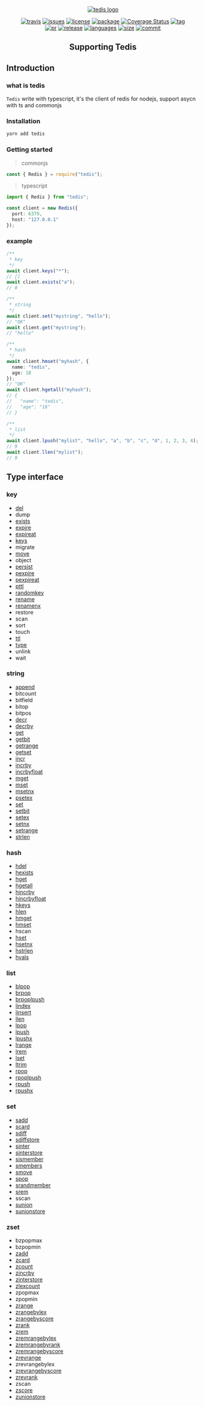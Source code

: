 <p align="center">
  <a href="https://tedis.myour.tech" target="_blank" rel="noopener noreferrer"><img src="./doc/.vuepress/public/icons/android-chrome-192x192.png" alt="tedis logo"></a>
</p>

<p align="center">
  <a href="https://travis-ci.org/myour-cc/tedis"><img src="https://img.shields.io/travis/myour-cc/tedis.svg" alt="travis"></a>
  <a href="https://github.com/myour-cc/tedis/issues"><img src="https://img.shields.io/github/issues-raw/myour-cc/tedis.svg" alt="issues"></a>
  <a href="https://github.com/myour-cc/tedis"><img src="https://img.shields.io/github/license/myour-cc/tedis.svg" alt="license"></a>
  <a href="https://www.npmjs.com/package/tedis"><img src="https://img.shields.io/npm/v/tedis.svg" alt="package"></a>
  <a href='https://codecov.io/gh/myour-cc/tedis'><img src='https://img.shields.io/codecov/c/github/myour-cc/tedis.svg' alt='Coverage Status' /></a>
  <a href="javascript:void(0)" ><img src="https://img.shields.io/github/tag/myour-cc/tedis.svg" alt="tag"></a>
  <br>
  <a href="javascript:void(0)" ><img src="https://img.shields.io/github/issues-pr/myour-cc/tedis.svg" alt="pr"></a>
  <a href="javascript:void(0)" ><img src="https://img.shields.io/github/release/myour-cc/tedis.svg" alt="release"></a>
  <a href="javascript:void(0)" ><img src="https://img.shields.io/github/languages/top/myour-cc/tedis.svg" alt="languages"></a>
  <a href="javascript:void(0)" ><img src="https://img.shields.io/github/languages/code-size/myour-cc/tedis.svg" alt="size"></a>
  <a href="javascript:void(0)" ><img src="https://img.shields.io/github/last-commit/myour-cc/tedis.svg" alt="commit"></a>
</p>

<h2 align="center">Supporting Tedis</h2>

## Introduction

### what is tedis

`Tedis` write with typescript, it's the client of redis for nodejs, support asycn with ts and commonjs

### Installation

```sh
yarn add tedis
```

### Getting started

> commonjs

```js
const { Redis } = require("tedis");
```

> typescript

```ts
import { Redis } from "tedis";
```

```ts
const client = new Redis({
  port: 6379,
  host: "127.0.0.1"
});
```

### example

```ts
/**
 * key
 */
await client.keys("*");
// []
await client.exists("a");
// 0

/**
 * string
 */
await client.set("mystring", "hello");
// "OK"
await client.get("mystring");
// "hello"

/**
 * hash
 */
await client.hmset("myhash", {
  name: "tedis",
  age: 18
});
// "OK"
await client.hgetall("myhash");
// {
//   "name": "tedis",
//   "age": "18"
// }

/**
 * list
 */
await client.lpush("mylist", "hello", "a", "b", "c", "d", 1, 2, 3, 4);
// 9
await client.llen("mylist");
// 9
```

## Type interface

### key

- [del](https://tedis.myour.tech/en/api/key.html#del)
- dump
- [exists](https://tedis.myour.tech/en/api/key.html#exists)
- [expire](https://tedis.myour.tech/en/api/key.html#expire)
- [expireat](https://tedis.myour.tech/en/api/key.html#expireat)
- [keys](https://tedis.myour.tech/en/api/key.html#keys)
- migrate
- [move](https://tedis.myour.tech/en/api/key.html#move)
- object
- [persist](https://tedis.myour.tech/en/api/key.html#persist)
- [pexpire](https://tedis.myour.tech/en/api/key.html#pexpire)
- [pexpireat](https://tedis.myour.tech/en/api/key.html#pexpireat)
- [pttl](https://tedis.myour.tech/en/api/key.html#pttl)
- [randomkey](https://tedis.myour.tech/en/api/key.html#randomkey)
- [rename](https://tedis.myour.tech/en/api/key.html#rename)
- [renamenx](https://tedis.myour.tech/en/api/key.html#renamenx)
- restore
- scan
- sort
- touch
- [ttl](https://tedis.myour.tech/en/api/key.html#ttl)
- [type](https://tedis.myour.tech/en/api/key.html#type)
- unlink
- wait

### string

- [append](https://tedis.myour.tech/en/api/string.html#append)
- bitcount
- bitfield
- bitop
- bitpos
- [decr](https://tedis.myour.tech/en/api/string.html#decr)
- [decrby](https://tedis.myour.tech/en/api/string.html#decrby)
- [get](https://tedis.myour.tech/en/api/string.html#get)
- [getbit](https://tedis.myour.tech/en/api/string.html#getbit)
- [getrange](https://tedis.myour.tech/en/api/string.html#getrange)
- [getset](https://tedis.myour.tech/en/api/string.html#getset)
- [incr](https://tedis.myour.tech/en/api/string.html#incr)
- [incrby](https://tedis.myour.tech/en/api/string.html#incrby)
- [incrbyfloat](https://tedis.myour.tech/en/api/string.html#incrbyfloat)
- [mget](https://tedis.myour.tech/en/api/string.html#mget)
- [mset](https://tedis.myour.tech/en/api/string.html#mset)
- [msetnx](https://tedis.myour.tech/en/api/string.html#msetnx)
- [psetex](https://tedis.myour.tech/en/api/string.html#psetex)
- [set](https://tedis.myour.tech/en/api/string.html#set)
- [setbit](https://tedis.myour.tech/en/api/string.html#setbit)
- [setex](https://tedis.myour.tech/en/api/string.html#setex)
- [setnx](https://tedis.myour.tech/en/api/string.html#setnx)
- [setrange](https://tedis.myour.tech/en/api/string.html#setrange)
- [strlen](https://tedis.myour.tech/en/api/string.html#strlen)

### hash

- [hdel](https://tedis.myour.tech/en/api/hash.html#hdel)
- [hexists](https://tedis.myour.tech/en/api/hash.html#hexists)
- [hget](https://tedis.myour.tech/en/api/hash.html#hget)
- [hgetall](https://tedis.myour.tech/en/api/hash.html#hgetall)
- [hincrby](https://tedis.myour.tech/en/api/hash.html#hincrby)
- [hincrbyfloat](https://tedis.myour.tech/en/api/hash.html#hincrbyfloat)
- [hkeys](https://tedis.myour.tech/en/api/hash.html#hkeys)
- [hlen](https://tedis.myour.tech/en/api/hash.html#hlen)
- [hmget](https://tedis.myour.tech/en/api/hash.html#hmget)
- [hmset](https://tedis.myour.tech/en/api/hash.html#hmset)
- hscan
- [hset](https://tedis.myour.tech/en/api/hash.html#hset)
- [hsetnx](https://tedis.myour.tech/en/api/hash.html#hsetnx)
- [hstrlen](https://tedis.myour.tech/en/api/hash.html#hstrlen)
- [hvals](https://tedis.myour.tech/en/api/hash.html#hvals)

### list

- [blpop](https://tedis.myour.tech/en/api/list.html#blpop)
- [brpop](https://tedis.myour.tech/en/api/list.html#brpop)
- [brpoplpush](https://tedis.myour.tech/en/api/list.html#brpoplpush)
- [lindex](https://tedis.myour.tech/en/api/list.html#lindex)
- [linsert](https://tedis.myour.tech/en/api/list.html#linsert)
- [llen](https://tedis.myour.tech/en/api/list.html#llen)
- [lpop](https://tedis.myour.tech/en/api/list.html#lpop)
- [lpush](https://tedis.myour.tech/en/api/list.html#lpush)
- [lpushx](https://tedis.myour.tech/en/api/list.html#lpushx)
- [lrange](https://tedis.myour.tech/en/api/list.html#lrange)
- [lrem](https://tedis.myour.tech/en/api/list.html#lrem)
- [lset](https://tedis.myour.tech/en/api/list.html#lset)
- [ltrim](https://tedis.myour.tech/en/api/list.html#ltrim)
- [rpop](https://tedis.myour.tech/en/api/list.html#rpop)
- [rpoplpush](https://tedis.myour.tech/en/api/list.html#rpoplpush)
- [rpush](https://tedis.myour.tech/en/api/list.html#rpush)
- [rpushx](https://tedis.myour.tech/en/api/list.html#rpushx)

### set

- [sadd](https://tedis.myour.tech/en/api/set.html#sadd)
- [scard](https://tedis.myour.tech/en/api/set.html#scard)
- [sdiff](https://tedis.myour.tech/en/api/set.html#sdiff)
- [sdiffstore](https://tedis.myour.tech/en/api/set.html#sdiffstore)
- [sinter](https://tedis.myour.tech/en/api/set.html#sinter)
- [sinterstore](https://tedis.myour.tech/en/api/set.html#sinterstore)
- [sismember](https://tedis.myour.tech/en/api/set.html#sismember)
- [smembers](https://tedis.myour.tech/en/api/set.html#smembers)
- [smove](https://tedis.myour.tech/en/api/set.html#smove)
- [spop](https://tedis.myour.tech/en/api/set.html#spop)
- [srandmember](https://tedis.myour.tech/en/api/set.html#srandmember)
- [srem](https://tedis.myour.tech/en/api/set.html#srem)
- sscan
- [sunion](https://tedis.myour.tech/en/api/set.html#sunion)
- [sunionstore](https://tedis.myour.tech/en/api/set.html#sunionstore)

### zset

- bzpopmax
- bzpopmin
- [zadd](https://tedis.myour.tech/en/api/zset.html#zadd)
- [zcard](https://tedis.myour.tech/en/api/zset.html#zcard)
- [zcount](https://tedis.myour.tech/en/api/zset.html#zcount)
- [zincrby](https://tedis.myour.tech/en/api/zset.html#zincrby)
- [zinterstore](https://tedis.myour.tech/en/api/zset.html#zinterstore)
- [zlexcount](https://tedis.myour.tech/en/api/zset.html#zlexcount)
- zpopmax
- zpopmin
- [zrange](https://tedis.myour.tech/en/api/zset.html#zrange)
- [zrangebylex](https://tedis.myour.tech/en/api/zset.html#zrangebylex)
- [zrangebyscore](https://tedis.myour.tech/en/api/zset.html#zrangebyscore)
- [zrank](https://tedis.myour.tech/en/api/zset.html#zrank)
- [zrem](https://tedis.myour.tech/en/api/zset.html#zrem)
- [zremrangebylex](https://tedis.myour.tech/en/api/zset.html#zremrangebylex)
- [zremrangebyrank](https://tedis.myour.tech/en/api/zset.html#zremrangebyrank)
- [zremrangebyscore](https://tedis.myour.tech/en/api/zset.html#zremrangebyscore)
- [zrevrange](https://tedis.myour.tech/en/api/zset.html#zrevrange)
- zrevrangebylex
- [zrevrangebyscore](https://tedis.myour.tech/en/api/zset.html#zrevrangebyscore)
- [zrevrank](https://tedis.myour.tech/en/api/zset.html#zrevrank)
- zscan
- [zscore](https://tedis.myour.tech/en/api/zset.html#zscore)
- [zunionstore](https://tedis.myour.tech/en/api/zset.html#zunionstore)
